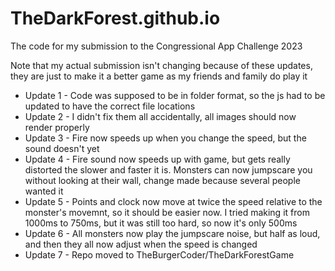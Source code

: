# TheDarkForest.github.io
The code for my submission to the Congressional App Challenge 2023

Note that my actual submission isn't changing because of these updates, they are just to make it a better game as my friends and family do play it

- Update 1 - Code was supposed to be in folder format, so the js had to be updated to have the correct file locations
- Update 2 - I didn't fix them all accidentally, all images should now render properly
- Update 3 - Fire now speeds up when you change the speed, but the sound doesn't yet
- Update 4 - Fire sound now speeds up with game, but gets really distorted the slower and faster it is. Monsters can now jumpscare you without looking at their wall, change made because several people wanted it
- Update 5 - Points and clock now move at twice the speed relative to the monster's movemnt, so it should be easier now. I tried making it from 1000ms to 750ms, but it was still too hard, so now it's only 500ms
- Update 6 - All monsters now play the jumpscare noise, but half as loud, and then they all now adjust when the speed is changed
- Update 7 - Repo moved to TheBurgerCoder/TheDarkForestGame
